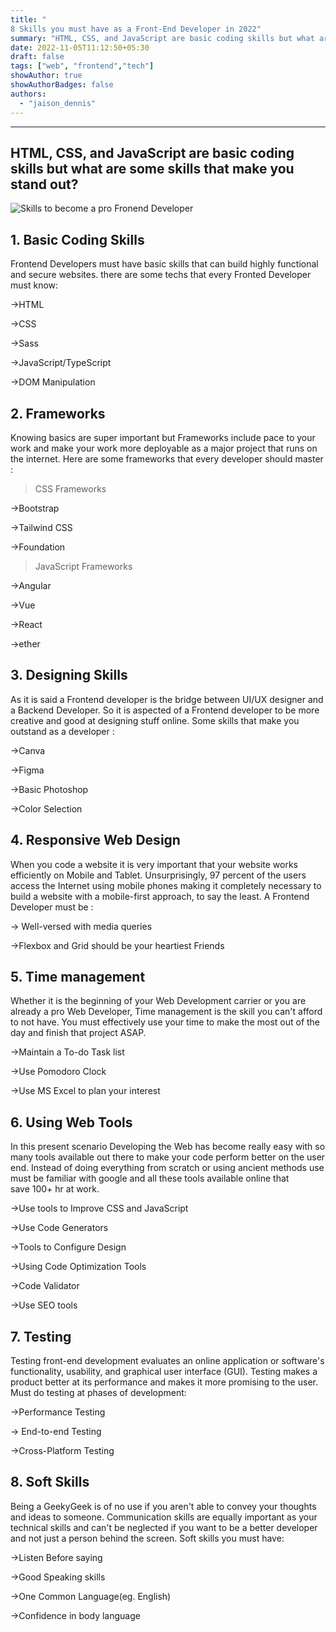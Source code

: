 ```yaml
---
title: "
8 Skills you must have as a Front-End Developer in 2022"
summary: "HTML, CSS, and JavaScript are basic coding skills but what are some skills that make you stand out?"
date: 2022-11-05T11:12:50+05:30
draft: false
tags: ["web", "frontend","tech"]
showAuthor: true
showAuthorBadges: false
authors:
  - "jaison_dennis"
---
```


---
HTML, CSS, and JavaScript are basic coding skills but what are some skills that make you stand out?
---------------------------------------------------------------------------------------------------

![Skills to become a pro Fronend Developer](https://miro.medium.com/max/700/1*R0QtqGJBr0_vJeO3F4Bx-w.png)

1\. Basic Coding Skills
-----------------------

Frontend Developers must have basic skills that can build highly functional and secure websites. there are some techs that every Fronted Developer must know:

→HTML

→CSS

→Sass

→JavaScript/TypeScript

→DOM Manipulation

2\. Frameworks
--------------

Knowing basics are super important but Frameworks include pace to your work and make your work more deployable as a major project that runs on the internet. Here are some frameworks that every developer should master :

> CSS Frameworks

→Bootstrap

→Tailwind CSS

→Foundation

> JavaScript Frameworks

→Angular

→Vue

→React

→ether

3\. Designing Skills
--------------------

As it is said a Frontend developer is the bridge between UI/UX designer and a Backend Developer. So it is aspected of a Frontend developer to be more creative and good at designing stuff online. Some skills that make you outstand as a developer :

→Canva

→Figma

→Basic Photoshop

→Color Selection

4\. Responsive Web Design
-------------------------

When you code a website it is very important that your website works efficiently on Mobile and Tablet. Unsurprisingly, 97 percent of the users access the Internet using mobile phones making it completely necessary to build a website with a mobile-first approach, to say the least. A Frontend Developer must be :

→ Well-versed with media queries

→Flexbox and Grid should be your heartiest Friends

5\. Time management
-------------------

Whether it is the beginning of your Web Development carrier or you are already a pro Web Developer, Time management is the skill you can't afford to not have. You must effectively use your time to make the most out of the day and finish that project ASAP.

→Maintain a To-do Task list

→Use Pomodoro Clock

→Use MS Excel to plan your interest

6\. Using Web Tools
-------------------

In this present scenario Developing the Web has become really easy with so many tools available out there to make your code perform better on the user end. Instead of doing everything from scratch or using ancient methods use must be familiar with google and all these tools available online that save 100+ hr at work.

→Use tools to Improve CSS and JavaScript

→Use Code Generators

→Tools to Configure Design

→Using Code Optimization Tools

→Code Validator

→Use SEO tools

7\. Testing
-----------

Testing front-end development evaluates an online application or software's functionality, usability, and graphical user interface (GUI). Testing makes a product better at its performance and makes it more promising to the user. Must do testing at phases of development:

→Performance Testing

→ End-to-end Testing

→Cross-Platform Testing

8\. Soft Skills
---------------

Being a GeekyGeek is of no use if you aren't able to convey your thoughts and ideas to someone. Communication skills are equally important as your technical skills and can't be neglected if you want to be a better developer and not just a person behind the screen. Soft skills you must have:

→Listen Before saying

→Good Speaking skills

→One Common Language(eg. English)

→Confidence in body language
